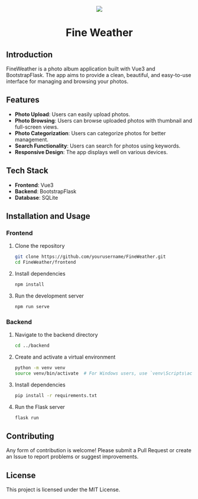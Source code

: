 <p align="center">
    <img src="app/public/fine-weather-gallery.ico" />
    <br />
    <h1 align="center">Fine Weather</h1>
</p>

## Introduction

FineWeather is a photo album application built with Vue3 and BootstrapFlask. The app aims to provide a clean, beautiful, and easy-to-use interface for managing and browsing your photos.

## Features

- **Photo Upload**: Users can easily upload photos.
- **Photo Browsing**: Users can browse uploaded photos with thumbnail and full-screen views.
- **Photo Categorization**: Users can categorize photos for better management.
- **Search Functionality**: Users can search for photos using keywords.
- **Responsive Design**: The app displays well on various devices.

## Tech Stack

- **Frontend**: Vue3
- **Backend**: BootstrapFlask
- **Database**: SQLite

## Installation and Usage

### Frontend

1. Clone the repository
    ```bash
    git clone https://github.com/yourusername/FineWeather.git
    cd FineWeather/frontend
    ```

2. Install dependencies
    ```bash
    npm install
    ```

3. Run the development server
    ```bash
    npm run serve
    ```

### Backend

1. Navigate to the backend directory
    ```bash
    cd ../backend
    ```

2. Create and activate a virtual environment
    ```bash
    python -m venv venv
    source venv/bin/activate  # For Windows users, use `venv\Scripts\activate`
    ```

3. Install dependencies
    ```bash
    pip install -r requirements.txt
    ```

4. Run the Flask server
    ```bash
    flask run
    ```

## Contributing

Any form of contribution is welcome! Please submit a Pull Request or create an Issue to report problems or suggest improvements.

## License

This project is licensed under the MIT License.
